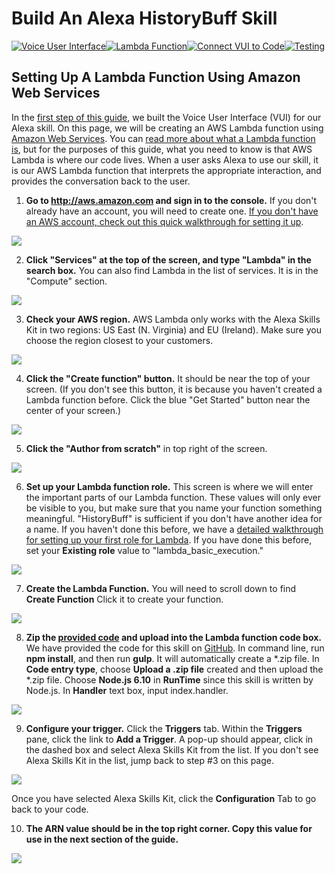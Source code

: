 # Build An Alexa HistoryBuff Skill
[![Voice User Interface](https://m.media-amazon.com/images/G/01/mobile-apps/dex/alexa/alexa-skills-kit/tutorials/navigation/1-locked._TTH_.png)](1-voice-user-interface.md)[![Lambda Function](https://m.media-amazon.com/images/G/01/mobile-apps/dex/alexa/alexa-skills-kit/tutorials/navigation/2-on._TTH_.png)](2-lambda-function.md)[![Connect VUI to Code](https://m.media-amazon.com/images/G/01/mobile-apps/dex/alexa/alexa-skills-kit/tutorials/navigation/3-off._TTH_.png)](3-connect-vui-to-code.md)[![Testing](https://m.media-amazon.com/images/G/01/mobile-apps/dex/alexa/alexa-skills-kit/tutorials/navigation/4-off._TTH_.png)](4-testing.md)

## Setting Up A Lambda Function Using Amazon Web Services

In the [first step of this guide](1-voice-user-interface.md), we built the Voice User Interface (VUI) for our Alexa skill.  On this page, we will be creating an AWS Lambda function using [Amazon Web Services](http://aws.amazon.com).  You can [read more about what a Lambda function is](http://aws.amazon.com/lambda), but for the purposes of this guide, what you need to know is that AWS Lambda is where our code lives.  When a user asks Alexa to use our skill, it is our AWS Lambda function that interprets the appropriate interaction, and provides the conversation back to the user.

1.  **Go to http://aws.amazon.com and sign in to the console.** If you don't already have an account, you will need to create one.  [If you don't have an AWS account, check out this quick walkthrough for setting it up](set-up-aws.md).

<a href="https://console.aws.amazon.com/console/home" target="_new"><img src="https://m.media-amazon.com/images/G/01/mobile-apps/dex/alexa/alexa-skills-kit/tutorials/general/2-1-sign-in-to-the-console._TTH_.png" /></a>

2.  **Click "Services" at the top of the screen, and type "Lambda" in the search box.**  You can also find Lambda in the list of services.  It is in the "Compute" section.

<a href="https://console.aws.amazon.com/lambda/home" target="_new"><img src="https://m.media-amazon.com/images/G/01/mobile-apps/dex/alexa/alexa-skills-kit/tutorials/general/2-2-services-lambda._TTH_.png" /></a>

3.  **Check your AWS region.** AWS Lambda only works with the Alexa Skills Kit in two regions: US East (N. Virginia) and EU (Ireland).  Make sure you choose the region closest to your customers.

<img src="https://m.media-amazon.com/images/G/01/mobile-apps/dex/alexa/alexa-skills-kit/tutorials/general/2-3-check-region._TTH_.png"/>

4.  **Click the "Create function" button.** It should be near the top of your screen.  (If you don't see this button, it is because you haven't created a Lambda function before.  Click the blue "Get Started" button near the center of your screen.)

<img src="https://m.media-amazon.com/images/G/01/mobile-apps/dex/alexa/alexa-skills-kit/tutorials/historybuff/createfunction._CB1507923878_.png" />

5.  **Click the "Author from scratch"** in top right of the screen.

<img src="https://m.media-amazon.com/images/G/01/mobile-apps/dex/alexa/alexa-skills-kit/tutorials/historybuff/author_from_scratch._CB512966722_.png" />

6.  **Set up your Lambda function role.** This screen is where we will enter the important parts of our Lambda function.  These values will only ever be visible to you, but make sure that you name your function something meaningful.  "HistoryBuff" is sufficient if you don't have another idea for a name. If you haven't done this before, we have a [detailed walkthrough for setting up your first role for Lambda](lambda-role.md).  If you have done this before, set your **Existing role** value to "lambda_basic_execution."

<img src="https://m.media-amazon.com/images/G/01/mobile-apps/dex/alexa/alexa-skills-kit/tutorials/historybuff/lambda_function_role._CB512966749_.png" />

7. **Create the Lambda Function.** You will need to scroll down to find **Create Function** Click it to create your function.

<img src="https://m.media-amazon.com/images/G/01/mobile-apps/dex/alexa/alexa-skills-kit/tutorials/historybuff/create_function._CB512966722_.png" />


8.  **Zip the [provided code](../src/)  and upload into the Lambda function code box.**  We have provided the code for this skill on [GitHub](../src/). In command line, run **npm install**, and then run **gulp**. It will automatically create a *.zip file. In **Code entry type**, choose **Upload a .zip file** created and then upload the *.zip file. Choose **Node.js 6.10** in **RunTime** since this skill is written by Node.js. In **Handler** text box, input index.handler.

<img src="https://m.media-amazon.com/images/G/01/mobile-apps/dex/alexa/alexa-skills-kit/tutorials/historybuff/upload_zip_file._CB1507924290_.png" />

9.  **Configure your trigger.** Click the **Triggers** tab. Within the **Triggers** pane, click the link to **Add a Trigger**. A pop-up should appear, click in the dashed box and select Alexa Skills Kit from the list.  If you don't see Alexa Skills Kit in the list, jump back to step #3 on this page.

<img src="https://m.media-amazon.com/images/G/01/mobile-apps/dex/alexa/alexa-skills-kit/tutorials/general/2-6-configure-your-trigger._TTH_.png" />

Once you have selected Alexa Skills Kit, click the **Configuration** Tab to go back to your code.

10. **The ARN value should be in the top right corner. Copy this value for use in the next section of the guide.**

<img src="https://m.media-amazon.com/images/G/01/mobile-apps/dex/alexa/alexa-skills-kit/tutorials/historybuff/arn._CB1507924997_.png" /> 



